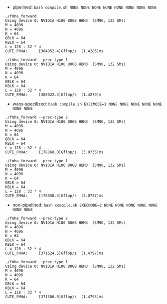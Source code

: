 - pipelined: `bash compile.sh NONE NONE NONE NONE NONE NONE NONE NONE`
```
./fmha_forward
Using device 0: NVIDIA H100 80GB HBM3  (SM90, 132 SMs)
M = 4096
N = 4096
K = 64
QBLK = 64
KBLK = 64
L = 128 : 32 * 4
CUTE_FMHA:     [384852.4]Gflop/s  (1.4285)ms
```
```
./fmha_forward --prec-type 1
Using device 0: NVIDIA H100 80GB HBM3  (SM90, 132 SMs)
M = 4096
N = 4096
K = 64
QBLK = 64
KBLK = 64
L = 128 : 32 * 4
CUTE_FMHA:     [385022.3]Gflop/s  (1.4279)m
```

- warp-specilized: `bash compile.sh EXECMODE=1 NONE NONE NONE NONE NONE NONE NONE`
```
./fmha_forward --prec-type 2
Using device 0: NVIDIA H100 80GB HBM3  (SM90, 132 SMs)
M = 4096
N = 4096
K = 64
QBLK = 64
KBLK = 64
L = 128 : 32 * 4
CUTE_FMHA:     [178868.0]Gflop/s  (3.0735)ms
```
```
./fmha_forward --prec-type 1
Using device 0: NVIDIA H100 80GB HBM3  (SM90, 132 SMs)
M = 4096
N = 4096
K = 64
QBLK = 64
KBLK = 64
L = 128 : 32 * 4
CUTE_FMHA:     [178858.3]Gflop/s  (3.0737)ms
```

- non-pipelined: `bash compile.sh EXECMODE=2 NONE NONE NONE NONE NONE NONE NONE`
```
./fmha_forward --prec-type 2
Using device 0: NVIDIA H100 80GB HBM3  (SM90, 132 SMs)
M = 4096
N = 4096
K = 64
QBLK = 64
KBLK = 64
L = 128 : 32 * 4
CUTE_FMHA:     [371524.5]Gflop/s  (1.4797)ms
```
```
./fmha_forward --prec-type 1
Using device 0: NVIDIA H100 80GB HBM3  (SM90, 132 SMs)
M = 4096
N = 4096
K = 64
QBLK = 64
KBLK = 64
L = 128 : 32 * 4
CUTE_FMHA:     [371586.0]Gflop/s  (1.4795)ms
```
